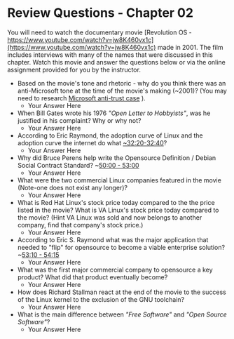 # Review Questions - Chapter 02

You will need to watch the documentary movie [Revolution OS - https://www.youtube.com/watch?v=jw8K460vx1c](https://www.youtube.com/watch?v=jw8K460vx1c) made in 2001. The film includes interviews with many of the names that were discussed in this chapter.  Watch this movie and answer the questions below or via the online assignment provided for you by the instructor.

* Based on the movie's tone and rhetoric - why do you think there was an anti-Microsoft tone at the time of the movie's making (~2001)? (You may need to research [Microsoft anti-trust case](https://en.wikipedia.org/wiki/United_States_v._Microsoft_Corp. "Anti-Trust") ).
  * Your Answer Here
* When Bill Gates wrote his 1976 *"Open Letter to Hobbyists"*, was he justified in his complaint? Why or why not?
  * Your Answer Here
* According to Eric Raymond, the adoption curve of Linux and the adoption curve the internet do what [~32:20-32:40](https://youtu.be/jw8K460vx1c?t=1941 "youtube video timestamp Internet Linux tracking")?
  * Your Answer Here
* Why did Bruce Perens help write the Opensource Definition / Debian Social Contract Standard? ~[50:00 - 53:00](https://youtu.be/jw8K460vx1c?t=3010 "Youtube video timestamp to Opensource Definition")
  * Your Answer Here
* What were the two commercial Linux companies featured in the movie (Note-one does not exist any longer)?
  * Your Answer Here
* What is Red Hat Linux's stock price today compared to the the price listed in the movie?  What is VA Linux's stock price today compared to the movie? (Hint VA Linux was sold and now belongs to another company, find that company's stock price.)
  * Your Answer Here
* According to Eric S. Raymond what was the major application that needed to "flip" for opensource to become a viable enterprise solution? ~[53:10 - 54:15](https://youtu.be/jw8K460vx1c?t=3191 "youtube video timestamp Eric Raymond Database Vendors")
  * Your Answer Here
* What was the first major commercial company to opensource a key product?  What did that product eventually become?
  * Your Answer Here
* How does Richard Stallman react at the end of the movie to the success of the Linux kernel to the exclusion of the GNU toolchain?
  * Your Answer Here  
* What is the main difference between *"Free Software"* and *"Open Source Software"*?
  * Your Answer Here
  